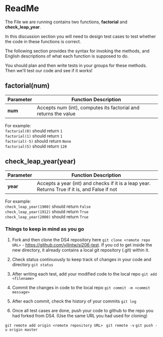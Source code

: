 # ReadMe
The File we are running contains two functions, **factorial** and **check_leap_year**.

In this discussion section you will need to design test cases to test whether the code in these functions is correct.

The following section provides the syntax for invoking the methods, and English descriptions of what each function is supposed to do.

You should plan and then write tests in your groups for these methods. Then we'll test our code and see if it works!

## factorial(num)
|Parameter| Function Description|
|----|----|
|**num**| Accepts num (int), computes its factorial and returns the value |

For example:  
```factorial(0)``` should return ```1```  
```factorial(1)``` should return ```1```  
```factorial(-5)``` should return ```None```  
```factorial(5)``` should return ```120```  

## check_leap_year(year)
|Parameter| Function Description|
|----|----|
|**year**| Accepts a year (int) and checks if it is a leap year. Returns True if it is, and False if not|

For example:  
```check_leap_year(1900)``` should return ```False```  
```check_leap_year(1912)``` should return ```True```  
```check_leap_year(2000)``` should return ```True```  

### Things to keep in mind as you go
1. Fork and then clone the DS4 repository here ```git clone <remote repo URL>``` - https://github.com/yjlintw/si206-test. If you cd to get inside the new directory, it already contains a local git repository (.git) within it.

2. Check status continuously to keep track of changes in your code and directory ```git status```

3. After writing each test, add your modified code to the local repo ```git add <filename>```

4. Commit the changes in code to the local repo ```git commit -m <commit message>```

5. After each commit, check the history of your commits ```git log```

6. Once all test cases are done, push your code to github to the repo you had forked from DS4. (Use the same URL you had used for cloning)

  ```git remote add origin <remote repository URL> ```
  ```git remote -v```
  ```git push -u origin master```
